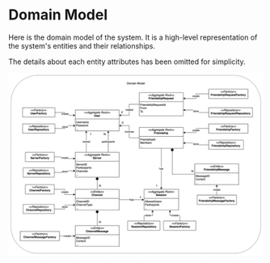 # Domain Model

Here is the domain model of the system. It is a high-level representation of the system's entities and their relationships.

The details about each entity attributes has been omitted for simplicity.

![Domain Model](./img/ddd-domain-model.jpg)